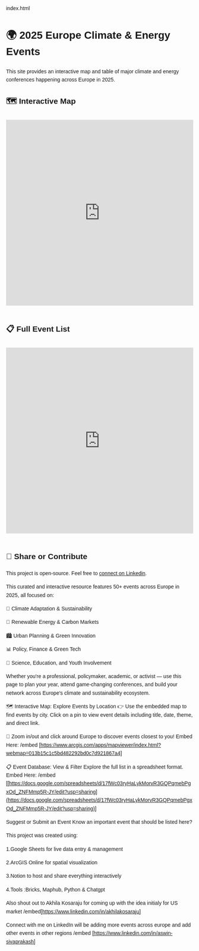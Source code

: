 
index.html
<!DOCTYPE html>
<html lang="en">
<head>
  <meta charset="UTF-8" />
  <meta name="viewport" content="width=device-width, initial-scale=1.0" />
  <title>2025 EU Climate & Energy Events</title>
  <style>
    body {
      font-family: Arial, sans-serif;
      line-height: 1.6;
      margin: 2rem;
    }
    iframe {
      width: 100%;
      height: 500px;
      border: none;
      margin: 1rem 0;
    }
  </style>
</head>
<body>
  <h1>🌍 2025 Europe Climate & Energy Events</h1>
  <p>This site provides an interactive map and table of major climate and energy conferences happening across Europe in 2025.</p>

  <h2>🗺️ Interactive Map</h2>

  <iframe src="https://www.arcgis.com/apps/mapviewer/index.html?webmap=013b15c1c5bd482292bd0c7d921867a4" allowfullscreen></iframe>


  <h2>📋 Full Event List</h2>

  <iframe src="https://docs.google.com/spreadsheets/d/17fWc03ryHaLykMorvR3GQPqmebPgxOd_ZNFMmp5R-JY/edit?usp=sharing"></iframe>


  <h2>🔗 Share or Contribute</h2>
  <p>This project is open-source. Feel free to <a href="https://ash-impactco.github.io/Carbon-Analytics/" target="_blank">connect on Linkedin</a>.</p>
</body>
</html>


This curated and interactive resource features 50+ events across Europe in 2025, all focused on:

🌱 Climate Adaptation & Sustainability

🔋 Renewable Energy & Carbon Markets

🏙️ Urban Planning & Green Innovation

📊 Policy, Finance & Green Tech

🧪 Science, Education, and Youth Involvement

Whether you're a professional, policymaker, academic, or activist — use this page to plan your year, attend game-changing conferences, and build your network across Europe's climate and sustainability ecosystem.

🗺️ Interactive Map: Explore Events by Location
👉 Use the embedded map to find events by city. Click on a pin to view event details including title, date, theme, and direct link.

📍 Zoom in/out and click around Europe to discover events closest to you!
 Embed Here: /embed [https://www.arcgis.com/apps/mapviewer/index.html?webmap=013b15c1c5bd482292bd0c7d921867a4]

 📋 Event Database: View & Filter
Explore the full list in a spreadsheet format. 
Embed Here: /embed [[https://docs.google.com/spreadsheets/d/17fWc03ryHaLykMorvR3GQPqmebPgxOd_ZNFMmp5R-JY/edit?usp=sharing](https://docs.google.com/spreadsheets/d/17fWc03ryHaLykMorvR3GQPqmebPgxOd_ZNFMmp5R-JY/edit?usp=sharing)]

Suggest or Submit an Event
Know an important event that should be listed here?


This project was created using:

1.Google Sheets for live data entry & management

2.ArcGIS Online for spatial visualization 

3.Notion to host and share everything interactively

4.Tools :Bricks, Maphub, Python & Chatgpt

Also shout out to Akhila Kosaraju for coming up with the idea initialy for US market /embed[https://www.linkedin.com/in/akhilakosaraju]

Connect with me on LinkedIn will be adding more events across europe and add other events in other regions 
/embed [https://www.linkedin.com/in/aswin-sivaprakash]
